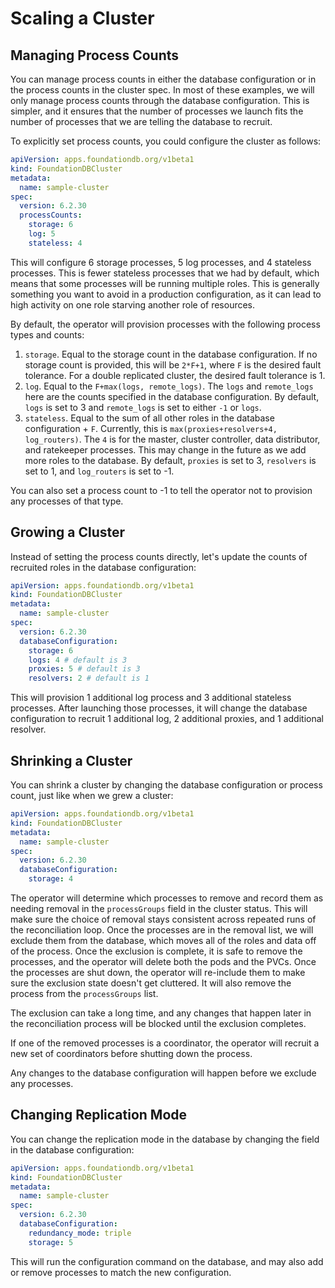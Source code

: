 # Scaling a Cluster

## Managing Process Counts

You can manage process counts in either the database configuration or in the process counts in the cluster spec. In most of these examples, we will only manage process counts through the database configuration. This is simpler, and it ensures that the number of processes we launch fits the number of processes that we are telling the database to recruit.

To explicitly set process counts, you could configure the cluster as follows:

```yaml
apiVersion: apps.foundationdb.org/v1beta1
kind: FoundationDBCluster
metadata:
  name: sample-cluster
spec:
  version: 6.2.30
  processCounts:
    storage: 6
    log: 5
    stateless: 4
```

This will configure 6 storage processes, 5 log processes, and 4 stateless processes. This is fewer stateless processes that we had by default, which means that some processes will be running multiple roles. This is generally something you want to avoid in a production configuration, as it can lead to high activity on one role starving another role of resources.

By default, the operator will provision processes with the following process types and counts:

1. `storage`. Equal to the storage count in the database configuration. If no storage count is provided, this will be `2*F+1`, where `F` is the desired fault tolerance. For a double replicated cluster, the desired fault tolerance is 1.
2. `log`. Equal to the `F+max(logs, remote_logs)`. The `logs` and `remote_logs` here are the counts specified in the database configuration. By default, `logs` is set to 3 and `remote_logs` is set to either `-1` or `logs`.
3. `stateless`. Equal to the sum of all other roles in the database configuration + `F`. Currently, this is `max(proxies+resolvers+4, log_routers)`. The `4` is for the master, cluster controller, data distributor, and ratekeeper processes. This may change in the future as we add more roles to the database. By default, `proxies` is set to 3, `resolvers` is set to 1, and `log_routers` is set to -1.

You can also set a process count to -1 to tell the operator not to provision any processes of that type.

## Growing a Cluster

Instead of setting the process counts directly, let's update the counts of recruited roles in the database configuration:

```yaml
apiVersion: apps.foundationdb.org/v1beta1
kind: FoundationDBCluster
metadata:
  name: sample-cluster
spec:
  version: 6.2.30
  databaseConfiguration:
    storage: 6
    logs: 4 # default is 3
    proxies: 5 # default is 3
    resolvers: 2 # default is 1
```

This will provision 1 additional log process and 3 additional stateless processes. After launching those processes, it will change the database configuration to recruit 1 additional log, 2 additional proxies, and 1 additional resolver.

## Shrinking a Cluster

You can shrink a cluster by changing the database configuration or process count, just like when we grew a cluster:

```yaml
apiVersion: apps.foundationdb.org/v1beta1
kind: FoundationDBCluster
metadata:
  name: sample-cluster
spec:
  version: 6.2.30
  databaseConfiguration:
    storage: 4
```

The operator will determine which processes to remove and record them as needing removal in the `processGroups` field in the cluster status. This will make sure the choice of removal stays consistent across repeated runs of the reconciliation loop. Once the processes are in the removal list, we will exclude them from the database, which moves all of the roles and data off of the process. Once the exclusion is complete, it is safe to remove the processes, and the operator will delete both the pods and the PVCs. Once the processes are shut down, the operator will re-include them to make sure the exclusion state doesn't get cluttered. It will also remove the process from the `processGroups` list.

The exclusion can take a long time, and any changes that happen later in the reconciliation process will be blocked until the exclusion completes.

If one of the removed processes is a coordinator, the operator will recruit a new set of coordinators before shutting down the process.

Any changes to the database configuration will happen before we exclude any processes.

## Changing Replication Mode

You can change the replication mode in the database by changing the field in the database configuration:

```yaml
apiVersion: apps.foundationdb.org/v1beta1
kind: FoundationDBCluster
metadata:
  name: sample-cluster
spec:
  version: 6.2.30
  databaseConfiguration:
    redundancy_mode: triple
    storage: 5
```

This will run the configuration command on the database, and may also add or remove processes to match the new configuration.